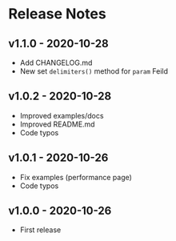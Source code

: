 # Release Notes

## v1.1.0 - 2020-10-28
- Add CHANGELOG.md
- New set `delimiters()` method for `param` Feild

## v1.0.2 - 2020-10-28
- Improved examples/docs
- Improved README.md
- Code typos

## v1.0.1 - 2020-10-26
- Fix examples (performance page) 
- Code typos

## v1.0.0 - 2020-10-26
- First release